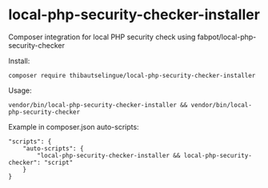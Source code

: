 # local-php-security-checker-installer
Composer integration for local PHP security check using fabpot/local-php-security-checker

Install:

```
composer require thibautselingue/local-php-security-checker-installer
```

Usage:

```
vendor/bin/local-php-security-checker-installer && vendor/bin/local-php-security-checker
```

Example in composer.json auto-scripts:

```
"scripts": {
    "auto-scripts": {
        "local-php-security-checker-installer && local-php-security-checker": "script"
    }
}
```